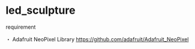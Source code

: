 # led_sculpture

requirement

・ Adafruit NeoPixel Library
https://github.com/adafruit/Adafruit_NeoPixel
